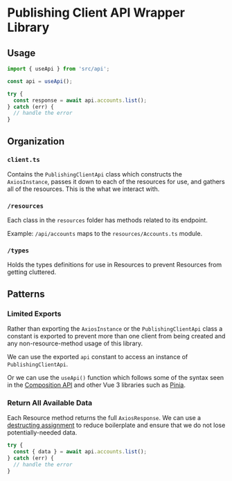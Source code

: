 # Publishing Client API Wrapper Library

## Usage

```typescript
import { useApi } from 'src/api';

const api = useApi();

try {
  const response = await api.accounts.list();
} catch (err) {
  // handle the error
}
```

## Organization

### `client.ts`

Contains the `PublishingClientApi` class which constructs the `AxiosInstance`,
passes it down to each of the resources for use, and gathers all of the
resources. This is the what we interact with.

### `/resources`

Each class in the `resources` folder has methods related to its endpoint.

Example: `/api/accounts` maps to the `resources/Accounts.ts` module.

### `/types`

Holds the types definitions for use in Resources to prevent Resources from
getting cluttered.

## Patterns

### Limited Exports

Rather than exporting the `AxiosInstance` or the `PublishingClientApi` class a
constant is exported to prevent more than one client from being created and any
non-resource-method usage of this library.

We can use the exported `api` constant to access an instance of
`PublishingClientApi`.

Or we can use the `useApi()` function which follows some of the syntax seen in
the [Composition API](https://vuejs.org/api/sfc-script-setup.html#useslots-useattrs)
and other Vue 3 libraries such as [Pinia](https://pinia.vuejs.org/).

### Return All Available Data

Each Resource method returns the full `AxiosResponse`. We can use a
[destructing assignment](https://developer.mozilla.org/en-US/docs/Web/JavaScript/Reference/Operators/Destructuring_assignment)
to reduce boilerplate and ensure that we do not lose potentially-needed data.

```typescript
try {
  const { data } = await api.accounts.list();
} catch (err) {
  // handle the error
}
```
